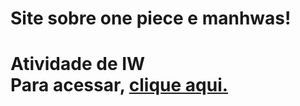 <h1>Site sobre one piece e manhwas!<h1>
Atividade de IW
<br>
Para acessar, <a href="https://rahbespalec.github.io/Barraca-da-Mugiwara/">clique aqui.</a>
